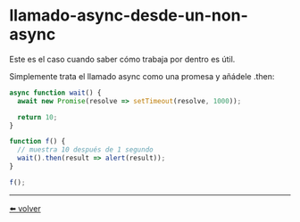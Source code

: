 # llamado-async-desde-un-non-async

Este es el caso cuando saber cómo trabaja por dentro es útil.

Simplemente trata el llamado async como una promesa y añádele .then:

````js
async function wait() {
  await new Promise(resolve => setTimeout(resolve, 1000));

  return 10;
}

function f() {
  // muestra 10 después de 1 segundo
  wait().then(result => alert(result));
}

f();
````

---
[⬅️ volver](https://github.com/VictorHugoAguilar/javascript-interview-questions-explained/blob/main/theory/async/async-await/readme.md#llamado-async-desde-un-non-async)

